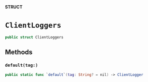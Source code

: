 **STRUCT**

# `ClientLoggers`

```swift
public struct ClientLoggers
```

## Methods
### `default(tag:)`

```swift
public static func `default`(tag: String? = nil) -> ClientLogger
```
